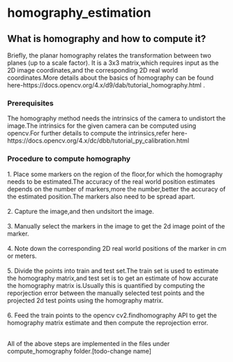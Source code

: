# homography_estimation
<h2>What is homography and how to compute it?</h2>
Briefly, the planar homography relates the transformation between two planes (up to a scale factor).
It is a 3x3 matrix,which requires input as the 2D image coordinates,and the corresponding 2D real world coordinates.More details about the basics of homography can be found here-https://docs.opencv.org/4.x/d9/dab/tutorial_homography.html .


<h3>Prerequisites</h3>
The homography method needs the intrinsics of the camera to undistort the image.The intrinsics for the given camera can be computed using opencv.For further details to compute the intrinsics,refer here-https://docs.opencv.org/4.x/dc/dbb/tutorial_py_calibration.html <br />

<h3>Procedure to compute homography</h3>
1. Place some markers on the region of the floor,for which the homography needs to be estimated.The accuracy of the real world position estimates depends on the number of markers,more the number,better the accuracy of the estimated position.The markers also need to be spread apart.<br />
<br />
2. Capture the image,and then undsitort the image.<br />
<br />
3. Manually select the markers in the image to get the 2d image point of the marker.<br />
<br />
4. Note down the corresponding 2D real world positions of the marker in cm or meters.<br />
<br />
5. Divide the points into train and test set.The train set is used to estimate the homography matrix,and test set is to get an estimate of how accurate the homography matrix is.Usually this is quantified by computing the reporjection error between the manually selected test points and the projected 2d test points using the homography matrix.<br />
<br />
6. Feed the train points to the opencv cv2.findhomography API to get the homography matrix estimate and then compute the reprojection error.<br />
<br />

All of the above steps are implemented in the files under compute_homography folder.[todo-change name]<br />





